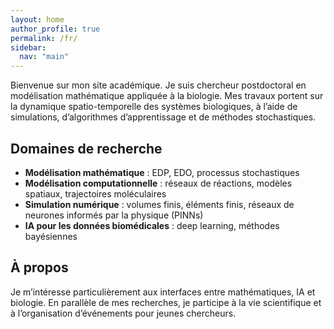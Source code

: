 ```yaml
---
layout: home
author_profile: true
permalink: /fr/
sidebar:
  nav: "main"
---
```


Bienvenue sur mon site académique. Je suis chercheur postdoctoral en modélisation mathématique appliquée à la biologie. Mes travaux portent sur la dynamique spatio-temporelle des systèmes biologiques, à l’aide de simulations, d’algorithmes d’apprentissage et de méthodes stochastiques.



## Domaines de recherche

- **Modélisation mathématique** : EDP, EDO, processus stochastiques  
- **Modélisation computationnelle** : réseaux de réactions, modèles spatiaux, trajectoires moléculaires  
- **Simulation numérique** : volumes finis, éléments finis, réseaux de neurones informés par la physique (PINNs)  
- **IA pour les données biomédicales** : deep learning, méthodes bayésiennes  


## À propos

Je m’intéresse particulièrement aux interfaces entre mathématiques, IA et biologie. En parallèle de mes recherches, je participe à la vie scientifique et à l’organisation d’événements pour jeunes chercheurs.
